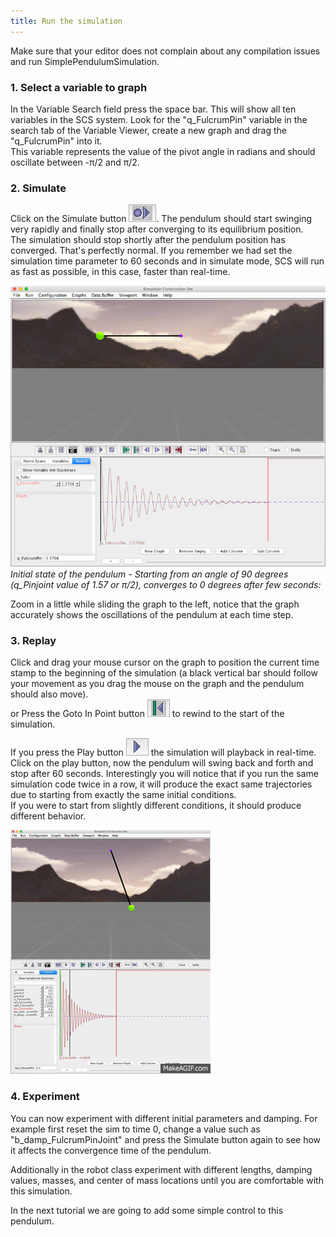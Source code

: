 ```yaml
---
title: Run the simulation
---
```


Make sure that your editor does not complain about any compilation issues and run SimplePendulumSimulation. 

### 1. Select a variable to graph

In the Variable Search field press the space bar. This will show all ten variables in the SCS system. 
Look for the "q_FulcrumPin" variable in the search tab of the Variable Viewer, create a new graph and drag the "q_FulcrumPin" into it.  
This variable represents the value of the pivot angle in radians and should oscillate between -π/2 and π/2.



### 2. Simulate

Click on the Simulate button ![simulate](/img/scs-tutorials/scsSimulateButton.png). The pendulum should start swinging very rapidly and finally stop after converging to its equilibrium position.  
The simulation should stop shortly after the pendulum position has converged. That's perfectly normal.
If you remember we had set the simulation time parameter to 60 seconds and in simulate mode, SCS will run as fast as possible, in this case, faster than real-time.  

![pendulum initial state](/img/scs-tutorials/simple-pendulum/pendulum-after-run-sim.png)  
*Initial state of the pendulum - Starting from an angle of 90 degrees (q_Pinjoint value of 1.57 or π/2), converges to 0 degrees after few seconds:*

Zoom in a little while sliding the graph to the left, notice that the graph accurately shows the oscillations of the pendulum at each time step.   

### 3. Replay

Click and drag your mouse cursor on the graph to position the current time stamp to the beginning of the simulation (a black vertical bar should follow your movement as you drag the mouse on the graph and the pendulum should also move).  
or 
Press the Goto In Point button ![gotoIn](/img/scs-tutorials/scsGotoInPointButton.png) to rewind to the start of the simulation.

If you press the Play button ![play](/img/scs-tutorials/scsReplayButton.png) the simulation will playback in real-time.
Click on the play button, now the pendulum will swing back and forth and stop after 60 seconds. Interestingly you will notice that if you run the same simulation code twice in a row, it will produce the exact same trajectories due to starting from exactly the same initial conditions.  
If you were to start from slightly different conditions, it should produce different behavior.

![pendulum initial state](/img/scs-tutorials/simple-pendulum/no_control_simple_pendulum.gif)


### 4. Experiment

You can now experiment with different initial parameters and damping. 
For example first reset the sim to time 0, change a value such as "b_damp_FulcrumPinJoint" and press the Simulate button again to see how it affects the convergence time of the pendulum.

Additionally in the robot class experiment with different lengths, damping values, masses, and center of mass locations until you are comfortable with this simulation.

In the next tutorial we are going to add some simple control to this pendulum. 


  
  
  
  
  

